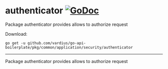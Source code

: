 # authenticator [![GoDoc](https://godoc.org/github.com/vardius/go-api-boilerplate/pkg/common/application/security/authenticator?status.svg)](https://godoc.org/github.com/vardius/go-api-boilerplate/pkg/common/application/security/authenticator)
Package authenticator provides allows to authorize request

Download:
```shell
go get -u github.com/vardius/go-api-boilerplate/pkg/common/application/security/authenticator
```

* * *
Package authenticator provides allows to authorize request
